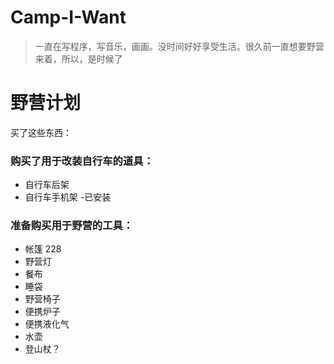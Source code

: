 # Camp-I-Want
> 一直在写程序，写音乐，画画。没时间好好享受生活。很久前一直想要野营来着，所以，是时候了
# 野营计划
买了这些东西：

### 购买了用于改装自行车的道具：
* 自行车后架 
* 自行车手机架 -已安装

### 准备购买用于野营的工具：
* 帐篷 228
* 野营灯 
* 餐布
* 睡袋
* 野营椅子
* 便携炉子
* 便携液化气
* 水壶
* 登山杖？


